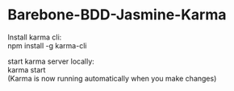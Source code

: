 # Barebone-BDD-Jasmine-Karma

Install karma cli:  
npm install -g karma-cli

start karma server locally:  
karma start  
(Karma is now running automatically when you make changes)
